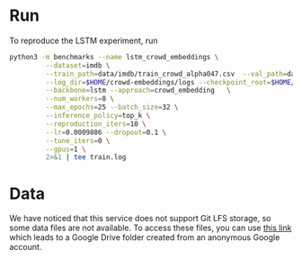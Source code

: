 # Run

To reproduce the LSTM experiment, run
```bash
python3 -m benchmarks --name lstm_crowd_embeddings \
         --dataset=imdb \
         --train_path=data/imdb/train_crowd_alpha047.csv  --val_path=data/imdb/val_clean_alpha047.csv --test_path=data/imdb/test.csv \
         --log_dir=$HOME/crowd-embeddings/logs --checkpoint_root=$HOME/crowd-embeddings/checkpoints   \
         --backbone=lstm --approach=crowd_embedding   \
         --num_workers=8 \
         --max_epochs=25 --batch_size=32 \
         --inference_policy=top_k \
         --reproduction_iters=10 \
         --lr=0.0009886 --dropout=0.1 \
         --tune_iters=0 \
         --gpus=1 \
         2>&1 | tee train.log
```

# Data

We have noticed that this service does not support Git LFS storage, so some data files are not available. To access these files, you can use [this link](https://drive.google.com/drive/folders/160C26s_outm4HzzNYSKgWEQtJDoRZ6CO?usp=sharing) which leads to a Google Drive folder created from an anonymous Google account.
